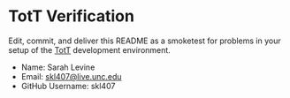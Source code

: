 # TotT Verification

Edit, commit, and deliver this README as a smoketest for problems in your
setup of the [TotT](http://tott-meetup.rtfd.org) development environment.

* Name: Sarah Levine
* Email: skl407@live.unc.edu
* GitHub Username: skl407
